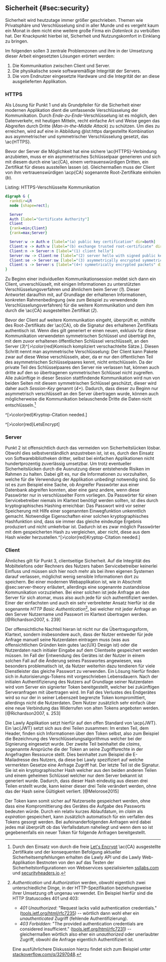 ## Sicherheit {#sec:security}
Sicherheit wird heutzutage immer größer geschrieben. Themen wie Privatsphäre und Verschlüsselung sind in aller Munde und es vergeht kaum ein Monat in dem nicht eine weitere große Firma ein *Datenleck* zu verbüßen hat. Der Knackpunkt hierbei ist, Sicherheit und Nutzungskomfort in Einklang zu bringen.

Im folgenden sollen 3 zentrale Problemzonen und ihre in der Umsetzung dieser Arbeit eingesetzten Lösungen erörtert werden:

  1. Die Kommunikation zwischen Client und Server.
  2. Die physikalische sowie softwaremäßige Integrität der Servers.
  3. Die vom Endnutzer eingesetzte Hardware und die Integrität der an diese ausgelieferten Applikation.

### HTTPS
Als Lösung für Punkt 1 und als Grundpfeiler für die Sicherheit einer modernen Applikation dient die umfassende Verschlüsselung der Kommunikation. Durch *Ende-zu-Ende*-Verschlüsselung ist es möglich, den Datenverkehr, mit heutigen Mitteln, recht einfache Art und Weise gegen das Abgreifen durch Dritte (*Man-in-the-Middle Attack*) zu schützen. Um dies zu erreichen, wird auf eine in Abbildung @lst:https dargestellte Kombination aus asymmetrischer und symmetrischer Verschlüsselung gesetzt, das \ac{HTTPS}.

Bevor der Server die Möglichkeit hat eine sichere \ac{HTTPS}-Verbindung anzubieten, muss er ein asymmetrisches Schlüsselpaar generieren und sich mit diesem durch eine \ac{CA}, einem vertrauenswürdigen Dritten, ein Zertifikat für dieses ausstellen lassen (*a*). Gleichermaßen muss der Client von ihm vertrauenswürdigen \acp{CA} sogenannte Root-Zertifikate einholen (*b*).

Listing: HTTPS-Verschlüsselte Kommunikation

```{.dot #lst:https}
digraph G {
  rankdir=LR
  node [shape=rect];

  Server
  Auth [label="Certificate Authority"]
  Client
  {rank=min;Client}
  {rank=max;Server}

  Server:w -> Auth:e [label="(a) public key certification" dir=both]
  Client:e -> Auth:w [label="(b) exchange trusted root-certificate" dir=both]
  Client:n -> Server:n [label="(1) client hello"]
  Server:nw -> Client:ne [label="(2) server hello with signed public key"]
  Client:se -> Server:sw [label="(3) asymmetrically encrypted symmetric key"]
  Client:s -> Server:s [label="(4+) symmetrically encrypted packets" dir=both]
}
```

Zu Beginn einer individuellen Kommunikationsession meldet sich dann ein Client, unverschlüsselt, mit einigen Informationen zu unterstützten Verschlüsselungsverfahren und ähnlichem beim Server (*1*). Dieser Antwortet daraufhin mit, auf Grundlage der erhaltenen Informationen, konkreten Rahmenbedingung (wie zum Beispiel zu verwendende Verschlüsselungsverfahren) für die weitere Kommunikation und dem ihm durch die \ac{CA} ausgestellten Zertifikat (*2*).

Bevor der Client auf weitere Kommunikation eingeht, überprüft er, mithilfe des Root-Zertifikats der \ac{CA}, ob die Signatur des erhaltenen Zertifikats authentisch ist. Wenn dies gilt generiert er einen neuen, exklusiv für diese Kommunikation verwendeten symmetrischen Schlüssel und überträgt ihn, mit dem zuvor erhaltenen öffentlichen Schlüssel verschlüsselt, an den Server (*3*)^[>\color{red}Komisch kompliziert verschachtelte Sätze.]. Diesen Schritt nennt man asymmetrische Verschlüsselung: Der Client kann Pakete zwar auf diese Weise verschlüsseln, aber, da er nur den öffentlichen Teil des asymmetrischen Schlüsselpaares kennt, nicht entschlüsseln. Da der private Teil des Schlüsselpaares den Server nie verlassen hat, können auch dritte auf den so übertragenen symmetrischen Schlüssel nicht zugreifen. Alle zukünftige in dieser Session stattfindende Kommunikation wird nun von beiden Seiten mit diesem symmetrischen Schlüssel geschützt, dieser wird daher auch *Session-Key* genannt (*4+*). Dadurch, dass dieser zu Beginn nur asymmetrisch verschlüsselt an den Server übertragen wurde, können auch möglicherweise die Kommunikation belauschende Dritte die Daten nicht entschlüsseln.[^As]

^[>\color{red}Kryptop-Citation needed.]

^[>\color{red}LetsEncrypt]



### Server
Punkt 2 ist offensichtlich durch das vermeiden von Sicherheitslücken lösbar. Obwohl dies selbstverständlich anzustreben ist, ist es, durch den Einsatz von Softwarebibliotheken dritter, selbst bei einfachen Applikationen nicht hundertprozentig zuverlässig umsetzbar. Um trotz eventueller Sicherheitslücken durch die Ausnutzung dieser entstehende Risiken im Rahmen zu halten. Dabei gilt es, nur die Informationen zu vorzuhalten, welche für die Verwendung der Applikation unbedingt notwendig sind. So ist es zum Beispiel eine Sache, ob Angreifer Passwörter aus einer Datenbank abgreifen konnten, aber eine ganz andere, wenn diese Passwörter nur in verschlüsselter Form vorliegen. Da Passwörter für einen Servicebetreiber niemals im Klartext benötigt werden sollten, ist dies durch kryptographisches Hashing erreichbar: Das Passwort wird vor seiner Speicherung mit Hilfe einer sogenannten Einwegfunktion unkenntlich gemacht. Notwendige Eigenschaften einer solchen kryptographisches Hashfunktion sind, dass sie immer das gleiche eindeutige Ergebnis produziert und nicht umkehrbar ist. Dadurch ist es zwar möglich Passwörter mit dem gespeicherten Hash zu vergleichen, aber nicht, diese aus dem Hash wieder herzustellen.^[>\color{red}Kryptop-Citation needed.]



### Client
Ähnliches gilt für Punkt 3, clientseitige Sicherheit. Auf die Integrität des Mobiltelefons oder Rechners des Nutzers haben Servicebetreiber keinerlei Einfluss und müssen sich hier noch mehr als bei ihren eigenen Systemen darauf verlassen, möglichst wenig sensible Informationen dort zu speichern. Bei einer modernen Webapplikation ist, wie in Abschnitt @sec:server-theory erläutert, allerdings eine sogenannte zustandslose Kommunikation vorzuziehen. Bei einer solchen ist jede Anfrage an den Server für sich atomar, muss also auch jede für sich authentifiziert werden. Einer der einfachsten und auch ein sehr verbreiteter Ansatz hierfür ist die sogenannte *HTTP Basic Authentication*[^authentorization], bei welcher mit jeder Anfrage an den Server Nutzername und Passwort im Klartext übertragen werden. [@Richardson2007, s. 239]

Der offensichtliche Nachteil hieran ist nicht nur die Übertragungsform, Klartext, sondern insbesondere auch, dass der Nutzer entweder für jede Anfrage manuell seine Nutzerdaten eintragen muss (was aus offensichtlichen Gründen kein gutes \ac{UX} Design ist) oder die Nutzerdaten nach initialer Eingabe auf dem Clientseite gespeichert werden müssen. Im Fall der Entwendung des Gerätes ist der Nutzer in einem solchen Fall auf die Änderung seines Passwortes angewiesen, was besonders problematisch ist, da Nutzer weiterhin dazu tendieren für viele Dienstleister das gleiche Passwort zu verwenden. Ein Lösung hierfür finden sich in Autorisierungs-Tokens mit vorgeschrieben Lebensdauern. Nach der initialen Authentifizierung des Nutzers auf Grundlage seiner Nutzerdaten wird vom Server ein signierter Token bereitgestellt, welcher bei zukünftigen Serveranfragen mit übertragen wird. Im Fall des Verlustes des Endgerätes wird so nur der in seiner Lebenszeit begrenzte Token kompromittiert, allerdings nicht die Nutzerdaten. Dem Nutzer zusätzlich sehr einfach über eine neue Verbindung das Widerrufen von alten Tokens angeboten werden. [@Richardson2007, s. 253]

Die Lawly Applikation setzt hierfür auf den offen Standard von \acp{JWT}. Ein \ac{JWT} setzt sich aus drei Teilen zusammen: Im ersten Teil, dem Header, finden sich Informationen über den Token selbst, also zum Beispiel die Bezeichnung des Verschlüsselungsalgorithmus welcher bei der Signierung eingesetzt wurde. Der zweite Teil beinhaltet die *claims*, sogenannte Ansprüche die der Token an seine Zugriffsrechte in der Angefragten Ressource stellt. Dies beinhaltet zum Beispiel die E-Mailadresse des Nutzers, da diese bei Lawly spezifiziert auf welche vermerkten Gesetze eine Anfrage Zugriff hat. Der letzte Teil ist die Signatur. Sie ist ein kryptographischer Hash welcher aus den beiden anderen Teilen und einem geheimen Schlüssel welcher nur dem Server bekannt ist generiert wurde. Dadurch, dass dieser Hash eindeutig aus diesen drei Teilen erstellt wurde, kann keiner dieser drei Teile verändert werden, ohne das der Hash seine Gültigkeit verliert. [@Melorose2015]

Der Token kann somit sicher auf Nutzerseite gespeichert werden, ohne dass eine Kompromittierung des Gerätes die Aufgabe des Passworts bedeuten würde. Durch ein relativ kurzes Ablaufdatum, im *claim* als *expiration* gespeichert, kann zusätzlich automatisch für ein verfallen des Tokens gesorgt werden. Bei aufeinanderfolgenden Anfragen wird dabei jedes mal überprüft ob das Verfallsdatum naheliegt und wenn dem so ist gegebenenfalls ein neuer Token für folgende Anfragen bereitgestellt.

[^As]: Durch den Einsatz von durch die freie [Let's Encrypt](https://letsencrypt.org) \ac{CA} ausgestellte Zertifikate und der konsequenten Befolgung aktueller Sicherheitsempfehlungen erhalten die Lawly API und die Lawly Web-Applikation Bestnoten von den auf das Testen der Sicherheitstonfigurationen von Webservices spezialisierten [ssllabs.com](https://www.ssllabs.com/ssltest/analyze.html?d=api.lawly.org) und [securityheaders.io](https://securityheaders.io/?q=api.lawly.org&followRedirects=on).

[^authentorization]:
    *Authentication* und *Authorization* werden, obwohl eigentlich zwei unterschiedliche Dinge, in der HTTP-Spezifikation beziehungsweise ihrer Umsetzung oft ungenau verwendet. Ein Beispiel hierfür sind die HTTP Statuscodes 401 und 403:

      + *401 Unauthorized*: "Request lacks valid authentication credentials." ([tools.ietf.org/html/rfc7235](https://tools.ietf.org/html/rfc7235#section-3.1)) -- wörtlich dann wohl eher ein *unauthenticated* Zugriff (fehlende Authentifizierung).
      + *403 Forbidden*: "The provided authentication credentials are considered insufficient." ([tools.ietf.org/html/rfc7231](https://tools.ietf.org/html/rfc7231#section-6.5.3)) -- gleichermaßen wörtlich also eher ein *unauthorized* oder unerlaubter Zugriff, obwohl die Anfrage eigentlich Authentifiziert ist.

    Eine ausführlichere Diskussion hierzu findet sich zum Beispiel unter [stackoverflow.com/q/3297048](http://stackoverflow.com/q/3297048).

<!-- https://news.ycombinator.com/item?id=11929267 -->
